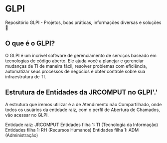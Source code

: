 # GLPI
Repositório GLPI - Projetos, boas práticas, informações diversas e soluções🙂

## O que é o GLPI?
O GLPI é um incrível software de gerenciamento de serviços baseado em tecnologias de código aberto. Ele ajuda você a planejar e gerenciar mudanças de TI de maneira fácil, resolver problemas com eficiência, automatizar seus processos de negócios e obter controle sobre sua infraestrutura de TI.

## Estrutura de Entidades da JRCOMPUT no GLPI'.'
A estrutura que iremos utilizar é a de Atendimento não Compartilhado, onde todos os usuários da entidade raiz, com o perfil de Abertura de Chamados, vão acessar no GLPI.

Entidade raiz: JRCOMPUT
Entidades filha 1: TI (Tecnologia da Informação)
Entidades filha 1: RH (Recursos Humanos)
Entidades filha 1: ADM (Administração)
